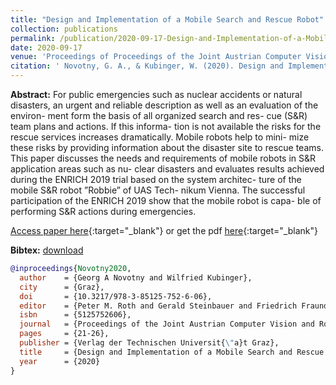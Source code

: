 ```yaml
---
title: "Design and Implementation of a Mobile Search and Rescue Robot"
collection: publications
permalink: /publication/2020-09-17-Design-and-Implementation-of-a-Mobile-Search-and-Rescue-Robot
date: 2020-09-17
venue: 'Proceedings of Proceedings of the Joint Austrian Computer Vision and Robotics Workshop 2020'
citation: ' Novotny, G. A., & Kubinger, W. (2020). Design and Implementation of a Mobile Search and Rescue Robot. In P. M. Roth, G. Steinbauer, F. Fraundorfer, M. Brandstötter, & R. Perko (Eds.), Proceedings of the Joint Austrian Computer Vision and Robotics Workshop 2020 (pp. 21–26). Verlag der Technischen Universität Graz. https://doi.org/10.3217/978-3-85125-752-6-06'
---
```


__Abstract:__ For public emergencies such as nuclear accidents or natural disasters, an urgent and reliable description as well as an evaluation of the environ- ment form the basis of all organized search and res- cue (S&R) team plans and actions. If this informa- tion is not available the risks for the rescue services increases dramatically. Mobile robots help to mini- mize these risks by providing information about the disaster site to rescue teams. This paper discusses the needs and requirements of mobile robots in S&R application areas such as nu- clear disasters and evaluates results achieved during the ENRICH 2019 trial based on the system architec- ture of the mobile S&R robot ”Robbie” of UAS Tech- nikum Vienna. The successful participation of the ENRICH 2019 show that the mobile robot is capa- ble of performing S&R actions during emergencies.

[Access paper here](https://doi.org/10.3217/978-3-85125-752-6-06){:target="_blank"} or get the pdf [here](https://novog93.github.io/files/paper/Design_and_Implementation_of_a_Mobile_Search_and_Rescue_Robot.pdf){:target="_blank"}

__Bibtex:__  [download](https://novog93.github.io/files/bib/Novotny2020.bib)

```bibtex
@inproceedings{Novotny2020,
  author    = {Georg A Novotny and Wilfried Kubinger},
  city      = {Graz},
  doi       = {10.3217/978-3-85125-752-6-06},
  editor    = {Peter M. Roth and Gerald Steinbauer and Friedrich Fraundorfer and Mathias Brandstötter and Roland Perko},
  isbn      = {5125752606},
  journal   = {Proceedings of the Joint Austrian Computer Vision and Robotics Workshop 2020},
  pages     = {21-26},
  publisher = {Verlag der Technischen Universit{\"a}t Graz},
  title     = {Design and Implementation of a Mobile Search and Rescue Robot},
  year      = {2020}
}
```